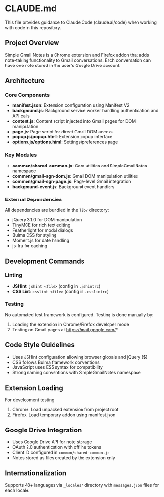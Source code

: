# CLAUDE.md

This file provides guidance to Claude Code (claude.ai/code) when working with code in this repository.

## Project Overview

Simple Gmail Notes is a Chrome extension and Firefox addon that adds note-taking functionality to Gmail conversations. Each conversation can have one note stored in the user's Google Drive account.

## Architecture

### Core Components

- **manifest.json**: Extension configuration using Manifest V2
- **background.js**: Background service worker handling authentication and API calls
- **content.js**: Content script injected into Gmail pages for DOM manipulation
- **page.js**: Page script for direct Gmail DOM access
- **popup.js/popup.html**: Extension popup interface
- **options.js/options.html**: Settings/preferences page

### Key Modules

- **common/shared-common.js**: Core utilities and SimpleGmailNotes namespace
- **common/gmail-sgn-dom.js**: Gmail DOM manipulation utilities
- **common/gmail-sgn-page.js**: Page-level Gmail integration
- **background-event.js**: Background event handlers

### External Dependencies

All dependencies are bundled in the `lib/` directory:
- jQuery 3.1.0 for DOM manipulation
- TinyMCE for rich text editing
- Featherlight for modal dialogs
- Bulma CSS for styling
- Moment.js for date handling
- js-lru for caching

## Development Commands

### Linting
- **JSHint**: `jshint <file>` (config in `.jshintrc`)
- **CSS Lint**: `csslint <file>` (config in `.csslintrc`)

### Testing
No automated test framework is configured. Testing is done manually by:
1. Loading the extension in Chrome/Firefox developer mode
2. Testing on Gmail pages at https://mail.google.com/*

## Code Style Guidelines

- Uses JSHint configuration allowing browser globals and jQuery ($)
- CSS follows Bulma framework conventions
- JavaScript uses ES5 syntax for compatibility
- Strong naming conventions with SimpleGmailNotes namespace

## Extension Loading

For development testing:
1. Chrome: Load unpacked extension from project root
2. Firefox: Load temporary addon using manifest.json

## Google Drive Integration

- Uses Google Drive API for note storage
- OAuth 2.0 authentication with offline tokens
- Client ID configured in `common/shared-common.js`
- Notes stored as files created by the extension only

## Internationalization

Supports 48+ languages via `_locales/` directory with `messages.json` files for each locale.